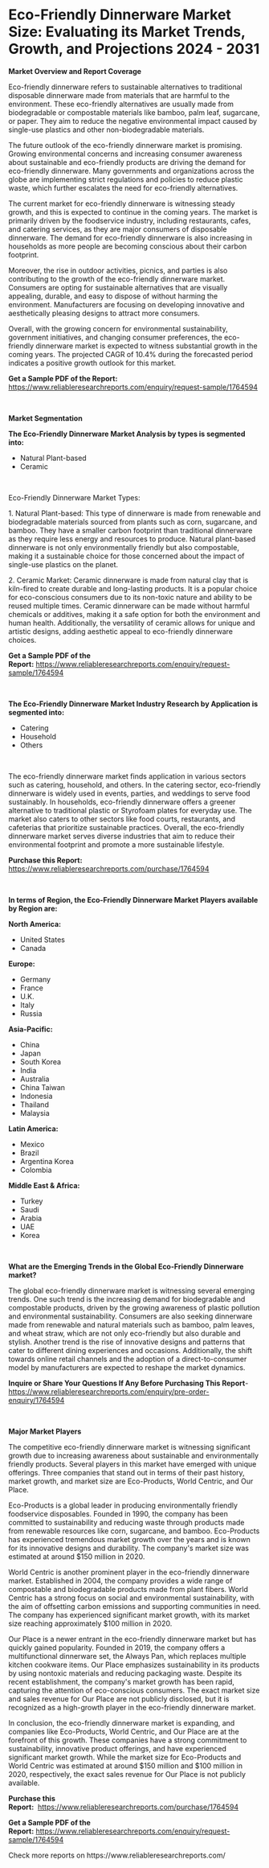 <p><h1>Eco-Friendly Dinnerware Market Size: Evaluating its Market Trends, Growth, and Projections 2024 - 2031</h1></p><p><strong>Market Overview and Report Coverage</strong></p>
<p><p>Eco-friendly dinnerware refers to sustainable alternatives to traditional disposable dinnerware made from materials that are harmful to the environment. These eco-friendly alternatives are usually made from biodegradable or compostable materials like bamboo, palm leaf, sugarcane, or paper. They aim to reduce the negative environmental impact caused by single-use plastics and other non-biodegradable materials.</p><p>The future outlook of the eco-friendly dinnerware market is promising. Growing environmental concerns and increasing consumer awareness about sustainable and eco-friendly products are driving the demand for eco-friendly dinnerware. Many governments and organizations across the globe are implementing strict regulations and policies to reduce plastic waste, which further escalates the need for eco-friendly alternatives.</p><p>The current market for eco-friendly dinnerware is witnessing steady growth, and this is expected to continue in the coming years. The market is primarily driven by the foodservice industry, including restaurants, cafes, and catering services, as they are major consumers of disposable dinnerware. The demand for eco-friendly dinnerware is also increasing in households as more people are becoming conscious about their carbon footprint.</p><p>Moreover, the rise in outdoor activities, picnics, and parties is also contributing to the growth of the eco-friendly dinnerware market. Consumers are opting for sustainable alternatives that are visually appealing, durable, and easy to dispose of without harming the environment. Manufacturers are focusing on developing innovative and aesthetically pleasing designs to attract more consumers.</p><p>Overall, with the growing concern for environmental sustainability, government initiatives, and changing consumer preferences, the eco-friendly dinnerware market is expected to witness substantial growth in the coming years. The projected CAGR of 10.4% during the forecasted period indicates a positive growth outlook for this market.</p></p>
<p><strong>Get a Sample PDF of the Report:</strong> <a href="https://www.reliableresearchreports.com/enquiry/request-sample/1764594">https://www.reliableresearchreports.com/enquiry/request-sample/1764594</a></p>
<p>&nbsp;</p>
<p><strong>Market Segmentation</strong></p>
<p><strong>The Eco-Friendly Dinnerware Market Analysis by types is segmented into:</strong></p>
<p><ul><li>Natural Plant-based</li><li>Ceramic</li></ul></p>
<p>&nbsp;</p>
<p><p>Eco-Friendly Dinnerware Market Types:</p><p>1. Natural Plant-based: This type of dinnerware is made from renewable and biodegradable materials sourced from plants such as corn, sugarcane, and bamboo. They have a smaller carbon footprint than traditional dinnerware as they require less energy and resources to produce. Natural plant-based dinnerware is not only environmentally friendly but also compostable, making it a sustainable choice for those concerned about the impact of single-use plastics on the planet.</p><p>2. Ceramic Market: Ceramic dinnerware is made from natural clay that is kiln-fired to create durable and long-lasting products. It is a popular choice for eco-conscious consumers due to its non-toxic nature and ability to be reused multiple times. Ceramic dinnerware can be made without harmful chemicals or additives, making it a safe option for both the environment and human health. Additionally, the versatility of ceramic allows for unique and artistic designs, adding aesthetic appeal to eco-friendly dinnerware choices.</p></p>
<p><strong>Get a Sample PDF of the Report:</strong>&nbsp;<a href="https://www.reliableresearchreports.com/enquiry/request-sample/1764594">https://www.reliableresearchreports.com/enquiry/request-sample/1764594</a></p>
<p>&nbsp;</p>
<p><strong>The Eco-Friendly Dinnerware Market Industry Research by Application is segmented into:</strong></p>
<p><ul><li>Catering</li><li>Household</li><li>Others</li></ul></p>
<p>&nbsp;</p>
<p><p>The eco-friendly dinnerware market finds application in various sectors such as catering, household, and others. In the catering sector, eco-friendly dinnerware is widely used in events, parties, and weddings to serve food sustainably. In households, eco-friendly dinnerware offers a greener alternative to traditional plastic or Styrofoam plates for everyday use. The market also caters to other sectors like food courts, restaurants, and cafeterias that prioritize sustainable practices. Overall, the eco-friendly dinnerware market serves diverse industries that aim to reduce their environmental footprint and promote a more sustainable lifestyle.</p></p>
<p><strong>Purchase this Report:</strong>&nbsp; <a href="https://www.reliableresearchreports.com/purchase/1764594">https://www.reliableresearchreports.com/purchase/1764594</a></p>
<p>&nbsp;</p>
<p><strong>In terms of Region, the Eco-Friendly Dinnerware Market Players available by Region are:</strong></p>
<p>
    <p> <strong> North America: </strong>
        <ul>
            <li>United States</li>
            <li>Canada</li>
        </ul>
        </p> 
    <p> <strong> Europe: </strong>
        <ul>
            <li>Germany</li>
            <li>France</li>
            <li>U.K.</li>
            <li>Italy</li>
            <li>Russia</li>
        </ul>
        </p> 
    <p> <strong> Asia-Pacific: </strong>
        <ul>
            <li>China</li>
            <li>Japan</li>
            <li>South Korea</li>
            <li>India</li>
            <li>Australia</li>
            <li>China Taiwan</li>
            <li>Indonesia</li>
            <li>Thailand</li>
            <li>Malaysia</li>
        </ul>
        </p> 
    <p> <strong> Latin America: </strong>
        <ul>
            <li>Mexico</li>
            <li>Brazil</li>
            <li>Argentina Korea</li>
            <li>Colombia</li>
        </ul>
        </p> 
    <p> <strong> Middle East & Africa: </strong>
        <ul>
            <li>Turkey</li>
            <li>Saudi</li>
            <li>Arabia</li>
            <li>UAE</li>
            <li>Korea</li>
        </ul>
    </p>
    </p>
<p>&nbsp;</p>
<p><strong>What are the Emerging Trends in the Global Eco-Friendly Dinnerware market?</strong></p>
<p><p>The global eco-friendly dinnerware market is witnessing several emerging trends. One such trend is the increasing demand for biodegradable and compostable products, driven by the growing awareness of plastic pollution and environmental sustainability. Consumers are also seeking dinnerware made from renewable and natural materials such as bamboo, palm leaves, and wheat straw, which are not only eco-friendly but also durable and stylish. Another trend is the rise of innovative designs and patterns that cater to different dining experiences and occasions. Additionally, the shift towards online retail channels and the adoption of a direct-to-consumer model by manufacturers are expected to reshape the market dynamics.</p></p>
<p><strong>Inquire or Share Your Questions If Any Before Purchasing This Report</strong>- <a href="https://www.reliableresearchreports.com/enquiry/pre-order-enquiry/1764594">https://www.reliableresearchreports.com/enquiry/pre-order-enquiry/1764594</a></p>
<p>&nbsp;</p>
<p><strong>Major Market Players</strong></p>
<p><p>The competitive eco-friendly dinnerware market is witnessing significant growth due to increasing awareness about sustainable and environmentally friendly products. Several players in this market have emerged with unique offerings. Three companies that stand out in terms of their past history, market growth, and market size are Eco-Products, World Centric, and Our Place.</p><p>Eco-Products is a global leader in producing environmentally friendly foodservice disposables. Founded in 1990, the company has been committed to sustainability and reducing waste through products made from renewable resources like corn, sugarcane, and bamboo. Eco-Products has experienced tremendous market growth over the years and is known for its innovative designs and durability. The company's market size was estimated at around $150 million in 2020.</p><p>World Centric is another prominent player in the eco-friendly dinnerware market. Established in 2004, the company provides a wide range of compostable and biodegradable products made from plant fibers. World Centric has a strong focus on social and environmental sustainability, with the aim of offsetting carbon emissions and supporting communities in need. The company has experienced significant market growth, with its market size reaching approximately $100 million in 2020.</p><p>Our Place is a newer entrant in the eco-friendly dinnerware market but has quickly gained popularity. Founded in 2019, the company offers a multifunctional dinnerware set, the Always Pan, which replaces multiple kitchen cookware items. Our Place emphasizes sustainability in its products by using nontoxic materials and reducing packaging waste. Despite its recent establishment, the company's market growth has been rapid, capturing the attention of eco-conscious consumers. The exact market size and sales revenue for Our Place are not publicly disclosed, but it is recognized as a high-growth player in the eco-friendly dinnerware market.</p><p>In conclusion, the eco-friendly dinnerware market is expanding, and companies like Eco-Products, World Centric, and Our Place are at the forefront of this growth. These companies have a strong commitment to sustainability, innovative product offerings, and have experienced significant market growth. While the market size for Eco-Products and World Centric was estimated at around $150 million and $100 million in 2020, respectively, the exact sales revenue for Our Place is not publicly available.</p></p>
<p><strong>Purchase this Report:</strong>&nbsp;&nbsp;<a href="https://www.reliableresearchreports.com/purchase/1764594">https://www.reliableresearchreports.com/purchase/1764594</a></p>
<p></p>
<p><strong>Get a Sample PDF of the Report:</strong>&nbsp;<a href="https://www.reliableresearchreports.com/enquiry/request-sample/1764594">https://www.reliableresearchreports.com/enquiry/request-sample/1764594</a></p>
<p>Check more reports on https://www.reliableresearchreports.com/</p>